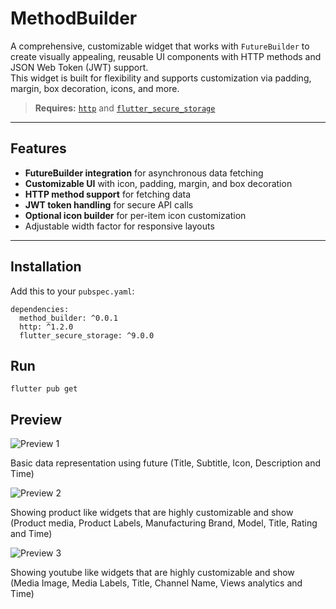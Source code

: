 # MethodBuilder

A comprehensive, customizable widget that works with `FutureBuilder` to create visually appealing, reusable UI components with HTTP methods and JSON Web Token (JWT) support.  
This widget is built for flexibility and supports customization via padding, margin, box decoration, icons, and more.

> **Requires:** [`http`](https://pub.dev/packages/http) and [`flutter_secure_storage`](https://pub.dev/packages/flutter_secure_storage)

---

## Features

- **FutureBuilder integration** for asynchronous data fetching
- **Customizable UI** with icon, padding, margin, and box decoration
- **HTTP method support** for fetching data
- **JWT token handling** for secure API calls
- **Optional icon builder** for per-item icon customization
- Adjustable width factor for responsive layouts

---

## Installation

Add this to your `pubspec.yaml`:
    
    dependencies:
      method_builder: ^0.0.1
      http: ^1.2.0
      flutter_secure_storage: ^9.0.0

## Run
    flutter pub get


## Preview


![Preview 1](https://raw.githubusercontent.com/ptsdpatient/flutter_widget_builder/main/preview/data.png)

Basic data representation using future (Title, Subtitle, Icon, Description and Time)

![Preview 2](https://raw.githubusercontent.com/ptsdpatient/flutter_widget_builder/main/preview/product.gif)

Showing product like widgets that are highly customizable and show (Product media, Product Labels, Manufacturing Brand, Model, Title, Rating and Time)

![Preview 3](https://raw.githubusercontent.com/ptsdpatient/flutter_widget_builder/main/preview/media.png)

Showing youtube like widgets that are highly customizable and show (Media Image, Media Labels, Title, Channel Name, Views analytics and Time)
